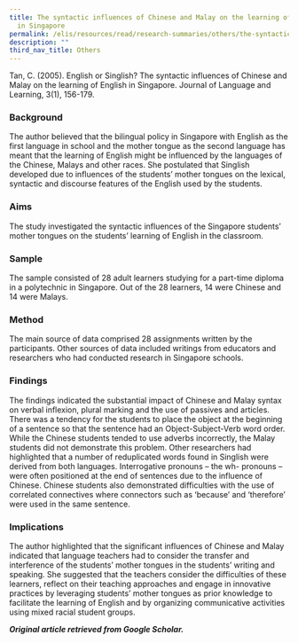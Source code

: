 ```yaml
---
title: The syntactic influences of Chinese and Malay on the learning of English
  in Singapore
permalink: /elis/resources/read/research-summaries/others/the-syntactic-influences-on-learning-of-english/
description: ""
third_nav_title: Others
---
```

Tan, C. (2005). English or Singlish? The syntactic influences of Chinese and Malay on the learning of English in Singapore. Journal of Language and Learning, 3(1), 156-179.

### Background

The author believed that the bilingual policy in Singapore with English as the first language in school and the mother tongue as the second language has meant that the learning of English might be influenced by the languages of the Chinese, Malays and other races. She postulated that Singlish developed due to influences of the students’ mother tongues on the lexical, syntactic and discourse features of the English used by the students.

### Aims

The study investigated the syntactic influences of the Singapore students’ mother tongues on the students’ learning of English in the classroom.

### Sample

The sample consisted of 28 adult learners studying for a part-time diploma in a polytechnic in Singapore. Out of the 28 learners, 14 were Chinese and 14 were Malays.

### Method

The main source of data comprised 28 assignments written by the participants. Other sources of data included writings from educators and researchers who had conducted research in Singapore schools.

### Findings

The findings indicated the substantial impact of Chinese and Malay syntax on verbal inflexion, plural marking and the use of passives and articles. There was a tendency for the students to place the object at the beginning of a sentence so that the sentence had an Object-Subject-Verb word order. While the Chinese students tended to use adverbs incorrectly, the Malay students did not demonstrate this problem. Other researchers had highlighted that a number of reduplicated words found in Singlish were derived from both languages. Interrogative pronouns – the wh- pronouns – were often positioned at the end of sentences due to the influence of Chinese. Chinese students also demonstrated difficulties with the use of correlated connectives where connectors such as ‘because’ and ‘therefore’ were used in the same sentence.

### Implications

The author highlighted that the significant influences of Chinese and Malay indicated that language teachers had to consider the transfer and interference of the students’ mother tongues in the students’ writing and speaking. She suggested that the teachers consider the difficulties of these learners, reflect on their teaching approaches and engage in innovative practices by leveraging students’ mother tongues as prior knowledge to facilitate the learning of English and by organizing communicative activities using mixed racial student groups.


_**Original article retrieved from Google Scholar.**_  


